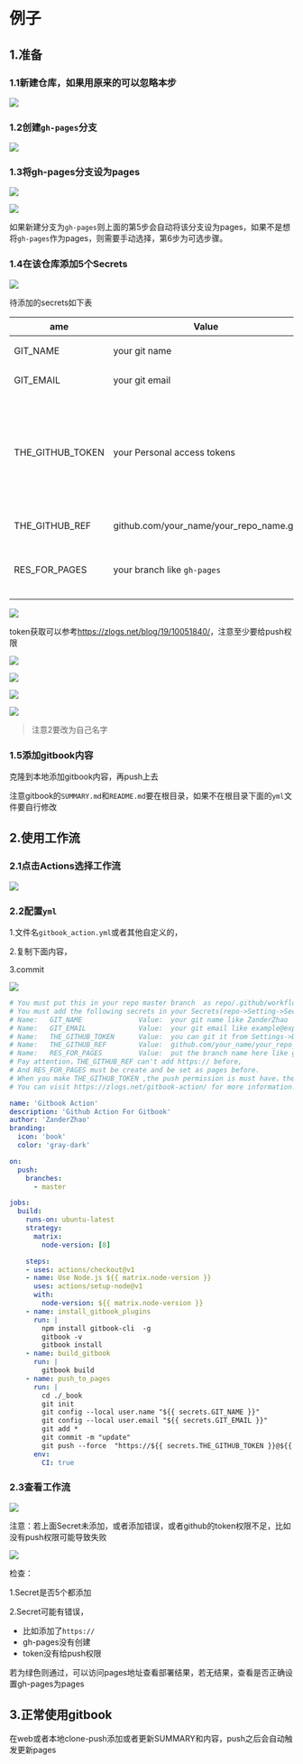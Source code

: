 # 例子

## 1.准备

### 1.1新建仓库，如果用原来的可以忽略本步

![](https://raw.githubusercontent.com/ZanderZhao/images/master/img2020/20200104173658.png)

### 1.2创建`gh-pages`分支



![](https://raw.githubusercontent.com/ZanderZhao/images/master/img2020/20200104165934.png)



### 1.3将gh-pages分支设为pages

![](https://raw.githubusercontent.com/ZanderZhao/images/master/img2020/20200104170014.png)

![](https://raw.githubusercontent.com/ZanderZhao/images/master/img2020/20200104170113.png)

如果新建分支为`gh-pages`则上面的第5步会自动将该分支设为pages，如果不是想将`gh-pages`作为pages，则需要手动选择，第6步为可选步骤。



### 1.4在该仓库添加5个Secrets

![](https://raw.githubusercontent.com/ZanderZhao/images/master/img2020/20200104170557.png)



待添加的secrets如下表

| ame              | Value                                   | 说明                                                         |
| ---------------- | --------------------------------------- | ------------------------------------------------------------ |
| GIT_NAME         | your git name                           | 你的git名称                                                  |
| GIT_EMAIL        | your git email                          | 你的git的email                                               |
| THE_GITHUB_TOKEN | your Personal access tokens             | 可以在`Settings->Developer settings->Personal access tokens->Generate new token`生成，注意权限要给足 |
| THE_GITHUB_REF   | github.com/your_name/your_repo_name.git | 注意**不要**添加`https://`                                   |
| RES_FOR_PAGES    | your branch like `gh-pages`             | 注意要提前建好，且在设置里面设置为pages                      |



![](https://raw.githubusercontent.com/ZanderZhao/images/master/img2020/20200104170809.png)

token获取可以参考<https://zlogs.net/blog/19/10051840/>，注意至少要给push权限

![](https://raw.githubusercontent.com/ZanderZhao/images/master/img2020/20200104180131.png)

![](https://raw.githubusercontent.com/ZanderZhao/images/master/img2020/20200104180432.png)

![](https://raw.githubusercontent.com/ZanderZhao/images/master/img2020/20200104180652.png)

![](https://raw.githubusercontent.com/ZanderZhao/images/master/img2020/20200104180940.png)

> 注意2要改为自己名字



### 1.5添加gitbook内容

克隆到本地添加gitbook内容，再push上去

注意gitbook的`SUMMARY.md`和`README.md`要在根目录，如果不在根目录下面的`yml`文件要自行修改



## 2.使用工作流

### 2.1点击Actions选择工作流

![](https://raw.githubusercontent.com/ZanderZhao/images/master/img2020/20200104175312.png)

### 2.2配置`yml`

1.文件名`gitbook_action.yml`或者其他自定义的，

2.复制下面内容，

3.commit

![](https://raw.githubusercontent.com/ZanderZhao/images/master/img2020/20200104175251.png)



```yml
# You must put this in your repo master branch  as repo/.github/workflow/gitbook_action.yml
# You must add the following secrets in your Secrets(repo->Setting->Secrets->Add a new secret)  
# Name:   GIT_NAME              Value:  your git name like ZanderZhao
# Name:   GIT_EMAIL             Value:  your git email like example@exp.com
# Name:   THE_GITHUB_TOKEN      Value:  you can git it from Settings->Developer settings->Personal access tokens->Generate new token
# Name:   THE_GITHUB_REF        Value:  github.com/your_name/your_repo_name.git
# Name:   RES_FOR_PAGES         Value:  put the branch name here like gh-pages,where the build book you want put for
# Pay attention，THE_GITHUB_REF can't add https:// before, 
# And RES_FOR_PAGES must be create and be set as pages before.
# When you make THE_GITHUB_TOKEN ,the push permission is must have，the others, you can add.
# You can visit https://zlogs.net/gitbook-action/ for more information.

name: 'Gitbook Action'
description: 'Github Action For Gitbook'
author: 'ZanderZhao'
branding:
  icon: 'book'
  color: 'gray-dark'

on:
  push:
    branches:    
      - master

jobs:
  build:
    runs-on: ubuntu-latest
    strategy:
      matrix:
        node-version: [8]

    steps:
    - uses: actions/checkout@v1
    - name: Use Node.js ${{ matrix.node-version }}
      uses: actions/setup-node@v1
      with:
        node-version: ${{ matrix.node-version }}
    - name: install_gitbook_plugins
      run: |
        npm install gitbook-cli  -g
        gitbook -v
        gitbook install
    - name: build_gitbook
      run: |
        gitbook build
    - name: push_to_pages
      run: |
        cd ./_book
        git init
        git config --local user.name "${{ secrets.GIT_NAME }}"
        git config --local user.email "${{ secrets.GIT_EMAIL }}"
        git add *
        git commit -m "update"
        git push --force  "https://${{ secrets.THE_GITHUB_TOKEN }}@${{ secrets.THE_GITHUB_REF }}" master:${{ secrets.RES_FOR_PAGES }}
      env:
        CI: true
```



### 2.3查看工作流

![](https://raw.githubusercontent.com/ZanderZhao/images/master/img2020/20200104175607.png)

注意：若上面Secret未添加，或者添加错误，或者github的token权限不足，比如没有push权限可能导致失败

![](https://raw.githubusercontent.com/ZanderZhao/images/master/img2020/20200104181148.png)



检查：

1.Secret是否5个都添加

2.Secret可能有错误，

+ 比如添加了`https://`
+ gh-pages没有创建
+ token没有给push权限

若为绿色则通过，可以访问pages地址查看部署结果，若无结果，查看是否正确设置gh-pages为pages



## 3.正常使用gitbook

在web或者本地clone-push添加或者更新SUMMARY和内容，push之后会自动触发更新pages





